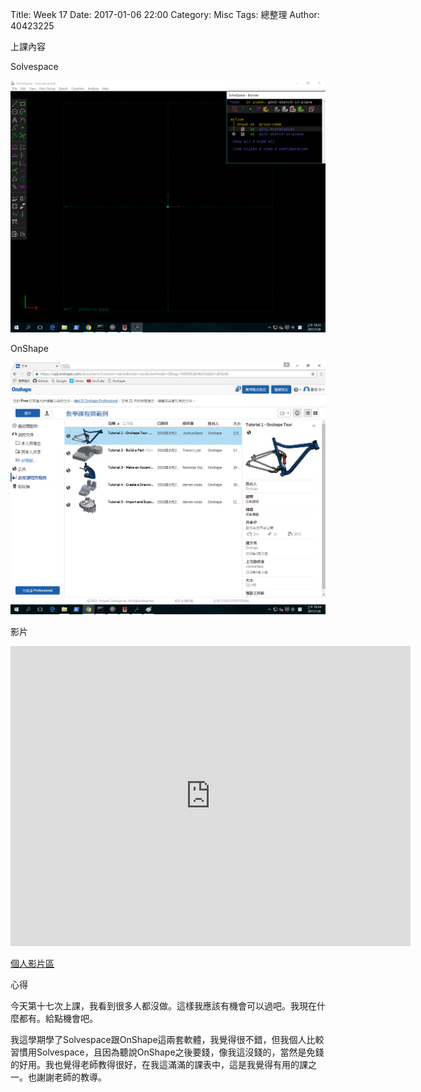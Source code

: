 Title: Week 17
Date: 2017-01-06 22:00
Category: Misc
Tags: 總整理
Author: 40423225

上課內容

<!-- PELICAN_END_SUMMARY -->


<p>Solvespace<p>

<img src="../data/image/W17-1.png" width="800" />

<p>OnShape<p>

<img src="../data/image/W17-2.png" width="800" />


<p>影片</p>
<iframe src="https://player.vimeo.com/video/198438045" width="640" height="480" frameborder="0" webkitallowfullscreen mozallowfullscreen allowfullscreen></iframe>


<p><a href="https://vimeo.com/user60053503">個人影片區</a></p>


<p>心得<p>

<p>今天第十七次上課，我看到很多人都沒做。這樣我應該有機會可以過吧。我現在什麼都有。給點機會吧。<p>
  <p>我這學期學了Solvespace跟OnShape這兩套軟體，我覺得很不錯，但我個人比較習慣用Solvespace，且因為聽說OnShape之後要錢，像我這沒錢的，當然是免錢的好用。我也覺得老師教得很好，在我這滿滿的課表中，這是我覺得有用的課之一。也謝謝老師的教導。<p>





